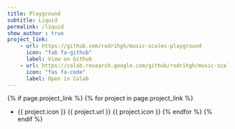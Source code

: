 ```yaml
---
title: Playground
subtitle: Liquid 
permalink: /liquid
show_author : true
project_link:
    - url: https://github.com/rodrihgh/music-scales-playground
      icon: "fab fa-github"
      label: View on Github
    - url: https://colab.research.google.com/github/rodrihgh/music-scales-playground/blob/master/music-scales.ipynb
      icon: "fas fa-code"
      label: Open in Colab
---
```

{% if page.project_link %}
  {% for project in page.project_link  %}
- {{ project.icon }} {{ project.url }}  {{ project.icon }}
  {% endfor %}
{% endif %}

                
<script>
EMBED_PARAMS = {};
EMBED_PARAMS.surveyID =7503581;
EMBED_PARAMS.domain =“//www.questionpro.com”;
EMBED_PARAMS.src =“//www.questionpro.com/a/TakeSurvey?tt=5kP6wcDWLn0%3D”;
EMBED_PARAMS.width =“100%”;
EMBED_PARAMS.height = null;
EMBED_PARAMS.border = “hidden”;
</script>
<div id=“div_7503581”>
</div>
<script src=“//www.questionpro.com/javascript/embedsurvey.js?version=1”>
</script>
            
